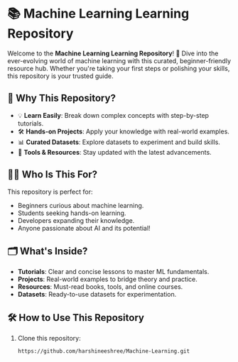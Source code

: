 # 📚 Machine Learning Learning Repository  

Welcome to the **Machine Learning Learning Repository**! 🚀 Dive into the ever-evolving world of machine learning with this curated, beginner-friendly resource hub. Whether you're taking your first steps or polishing your skills, this repository is your trusted guide.  

## 🌟 Why This Repository?  
- 💡 **Learn Easily**: Break down complex concepts with step-by-step tutorials.  
- 🛠️ **Hands-on Projects**: Apply your knowledge with real-world examples.  
- 📊 **Curated Datasets**: Explore datasets to experiment and build skills.  
- 🔧 **Tools & Resources**: Stay updated with the latest advancements.  

## 🚶‍♂️ Who Is This For?  
This repository is perfect for:  
- Beginners curious about machine learning.  
- Students seeking hands-on learning.  
- Developers expanding their knowledge.  
- Anyone passionate about AI and its potential!  

## 🗂️ What's Inside?  
- **Tutorials**: Clear and concise lessons to master ML fundamentals.  
- **Projects**: Real-world examples to bridge theory and practice.  
- **Resources**: Must-read books, tools, and online courses.  
- **Datasets**: Ready-to-use datasets for experimentation.  

## 🛠️ How to Use This Repository  
1. Clone this repository:  
   ```bash
   https://github.com/harshineeshree/Machine-Learning.git
